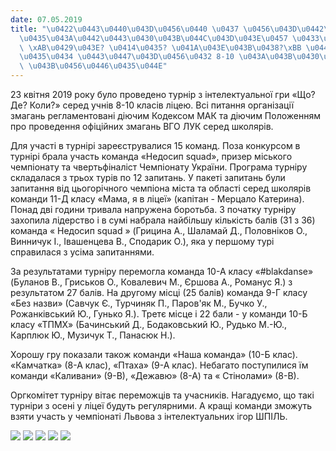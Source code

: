 ```yaml
---
date: 07.05.2019
title: "\u0422\u0443\u0440\u043D\u0456\u0440 \u0437 \u0456\u043D\u0442\u0435\u043B\
  \u0435\u043A\u0442\u0443\u0430\u043B\u044C\u043D\u043E\u0457 \u0433\u0440\u0438\
  \ \xAB\u0429\u043E? \u0414\u0435? \u041A\u043E\u043B\u0438?\xBB \u0441\u0435\u0440\
  \u0435\u0434 \u0443\u0447\u043D\u0456\u0432 8-10 \u043A\u043B\u0430\u0441\u0456\u0432\
  \ \u043B\u0456\u0446\u0435\u044E"
---
```

23 квітня 2019 року було проведено турнір з інтелектуальної гри «Що? Де? Коли?» серед учнів 8-10 класів ліцею. Всі питання організації змагань регламентовані діючим Кодексом МАК та діючим Положенням про проведення офіційних змагань ВГО ЛУК серед школярів.

Для участі в турнірі зареєструвалися 15 команд. Поза конкурсом в турнірі брала участь команда «Недосип squad», призер міського чемпіонату та чвертьфіналіст Чемпіонату України. Програма турніру складалася з трьох турів по 12 запитань. У пакеті запитань були запитання від цьогорічного чемпіона міста та області серед школярів команди 11-Д класу «Мама, я в ліцеї» (капітан - Мерцало Катерина). Понад дві години тривала напружена боротьба. З початку турніру захопила лідерство і в сумі набрала найбільшу кількість балів (31 з 36) команда « Недосип squad » (Грицина А., Шаламай Д., Половніков О., Винничук І., Івашенцева В., Сподарик О.), яка у першому турі справилася з усіма запитаннями.

За результатами турніру перемогла команда 10-А класу «#blakdanse» (Буланов В., Гриськов О., Ковалевич М., Єршова А., Романус Я.) з результатом 27 балів. На другому місці (25 балів) команда 9-Г класу «Без назви» (Савчук Є., Турчиняк П., Паров'як М., Бучко У., Рожанківський Ю., Гунько Я.). Третє місце і 22 бали - у команди 10-Б класу «ТПМХ» (Бачинський Д., Бодаковський Ю., Рудько М.-Ю., Карплюк Ю., Музичук Т., Панасюк Н.).

Хорошу гру показали також команди «Наша команда» (10-Б клас). «Камчатка» (8-А клас), «Птаха» (9-А клас). Небагато поступилися їм команди «Каливани» (9-В), «Дежавю» (8-А) та « Стінолами» (8-В).

Оргкомітет турніру вітає переможців та учасників. Нагадуємо, що такі турніри з осені у ліцеї будуть регулярними. А кращі команди зможуть взяти участь у чемпіонаті Львова з інтелектуальних ігор ШПІЛЬ.

![](/files/турнір-з-інтелектуал-1щдк_0519.jpg)
![](/files/турнір-з-інтелектуал-5щдк_0519.jpg)
![](/files/турнір-з-інтелектуал-4щдк_0519.jpg)
![](/files/турнір-з-інтелектуал-3щдк_0519.jpg)
![](/files/турнір-з-інтелектуал-2щдк_0519.jpg)